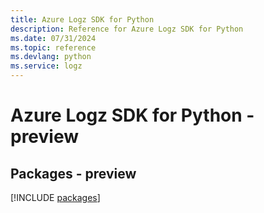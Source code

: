 ```yaml
---
title: Azure Logz SDK for Python
description: Reference for Azure Logz SDK for Python
ms.date: 07/31/2024
ms.topic: reference
ms.devlang: python
ms.service: logz
---
```

# Azure Logz SDK for Python - preview
## Packages - preview
[!INCLUDE [packages](logz-index.md)]